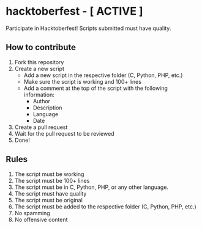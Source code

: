 # hacktoberfest - [ ACTIVE ]
Participate in Hacktoberfest! Scripts submitted must have quality.

## How to contribute
1. Fork this repository
2. Create a new script
    - Add a new script in the respective folder (C, Python, PHP, etc.)
    - Make sure the script is working and 100+ lines
    - Add a comment at the top of the script with the following information:
        - Author
        - Description
        - Language
        - Date
3. Create a pull request
4. Wait for the pull request to be reviewed
5. Done!


## Rules
1. The script must be working
2. The script must be 100+ lines
3. The script must be in C, Python, PHP, or any other language.
4. The script must have quality
5. The script must be original
6. The script must be added to the respective folder (C, Python, PHP, etc.)
7. No spamming
8. No offensive content
